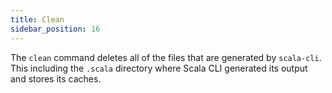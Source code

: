 ```yaml
---
title: Clean
sidebar_position: 16
---
```


The `clean` command deletes all of the files that are generated by `scala-cli`. This including the `.scala` directory where Scala CLI generated its output and stores its caches.
